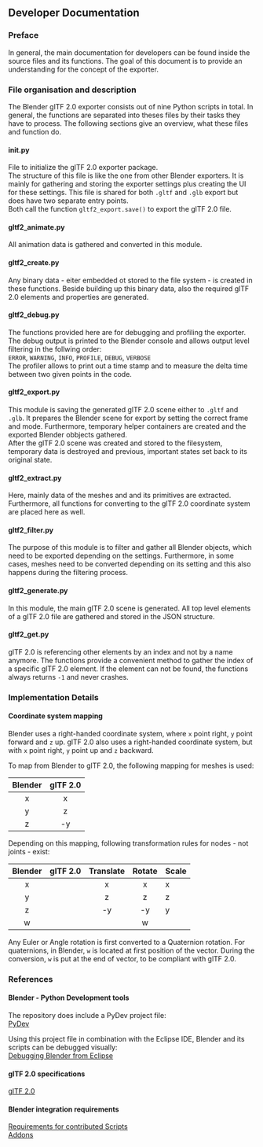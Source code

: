 Developer Documentation
-----------------------

### Preface

In general, the main documentation for developers can be found inside the source files and its functions.
The goal of this document is to provide an understanding for the concept of the exporter.  

### File organisation and description

The Blender glTF 2.0 exporter consists out of nine Python scripts in total. In general, the functions are separated into theses files by their tasks they have to process. The following sections give an overview, what these files and function do.

#### __init__.py

File to initialize the glTF 2.0 exporter package.  
The structure of this file is like the one from other Blender exporters. It is mainly for gathering and storing the exporter settings plus creating the UI for these settings. This file is shared for both `.gltf` and `.glb` export but does have two separate entry points.  
Both call the function `gltf2_export.save()` to export the glTF 2.0 file.

#### gltf2_animate.py

All animation data is gathered and converted in this module.

#### gltf2_create.py

Any binary data - eiter embedded ot stored to the file system - is created in these functions. Beside building up this binary data, also the required glTF 2.0 elements and properties are generated.

#### gltf2_debug.py

The functions provided here are for debugging and profiling the exporter. The debug output is printed to the Blender console and allows output level filtering in the follwing order:  
`ERROR`, `WARNING`, `INFO`, `PROFILE`, `DEBUG`, `VERBOSE`  
The profiler allows to print out a time stamp and to measure the delta time between two given points in the code.

#### gltf2_export.py

This module is saving the generated glTF 2.0 scene either to `.gltf` and `.glb`. It prepares the Blender scene for export by setting the correct frame and mode. Furthermore, temporary helper containers are created and the exported Blender obbjects gathered.  
After the glTF 2.0 scene was created and stored to the filesystem, temporary data is destroyed and previous, important states set back to its original state.

#### gltf2_extract.py

Here, mainly data of the meshes and and its primitives are extracted. Furthermore, all functions for converting to the glTF 2.0 coordinate system are placed here as well.

#### gltf2_filter.py

The purpose of this module is to filter and gather all Blender objects, which need to be exported depending on the settings. Furthermore, in some cases, meshes need to be converted depending on its setting and this also happens during the filtering process. 

#### gltf2_generate.py

In this module, the main glTF 2.0 scene is generated. All top level elements of a glTF 2.0 file are gathered and stored in the JSON structure.

#### gltf2_get.py

glTF 2.0 is referencing other elements by an index and not by a name anymore. The functions provide a convenient method to gather the index of a specific glTF 2.0 element. If the element can not be found, the functions always returns `-1` and never crashes.

### Implementation Details

#### Coordinate system mapping

Blender uses a right-handed coordinate system, where `x` point right, `y` point forward and `z` up. glTF 2.0 also uses a right-handed coordinate system, but with `x` point right, `y` point up and `z` backward.  

To map from Blender to glTF 2.0, the following mapping for meshes is used:

|Blender|glTF 2.0|
|:-----:|:------:|
|x      |x       |
|y      |z       |
|z      |-y      |

Depending on this mapping, following transformation rules for nodes - not joints - exist:

|Blender|glTF 2.0|Translate|Rotate|Scale|
|:-----:|--------|:-------:|:----:|:----|
|x      |        |x        |x     |x    |
|y      |        |z        |z     |z    |
|z      |        |-y       |-y    |y    |
|w      |        |         |w     |     |

Any Euler or Angle rotation is first converted to a Quaternion rotation. For quaternions, in Blender, `w` is located at first position of the vector. During the conversion, `w` is put at the end of vector, to be compliant with glTF 2.0.

### References

#### Blender - Python Development tools

The repository does include a PyDev project file:  
[PyDev](http://www.pydev.org/)  

Using this project file in combination with the Eclipse IDE, Blender and its scripts can be debugged visually:  
[Debugging Blender from Eclipse](https://wiki.blender.org/index.php/Dev:Doc/Tools/Debugging/Python_Eclipse)  

#### glTF 2.0 specifications
[glTF 2.0](https://github.com/KhronosGroup/glTF)

#### Blender integration requirements
[Requirements for contributed Scripts](https://wiki.blender.org/index.php/Dev:Py/Scripts/Guidelines/Addons)  
[Addons](https://wiki.blender.org/index.php/Dev:Doc/Process/Addons)  
